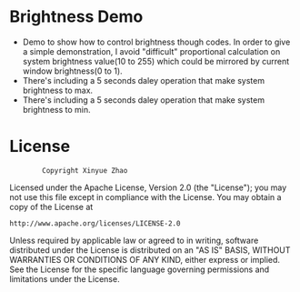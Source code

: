 Brightness Demo
======

 * Demo to show how to control brightness though codes. In order to give a simple demonstration,  I avoid "difficult" proportional calculation on system brightness value(10 to 255) which could be mirrored by current window brightness(0 to 1).  
 * There's including a 5 seconds daley operation that make system brightness to max.
 * There's including a 5 seconds daley operation that make system brightness to min.

License
======
			Copyright Xinyue Zhao

Licensed under the Apache License, Version 2.0 (the "License");
you may not use this file except in compliance with the License.
You may obtain a copy of the License at

    http://www.apache.org/licenses/LICENSE-2.0

Unless required by applicable law or agreed to in writing, software
distributed under the License is distributed on an "AS IS" BASIS,
WITHOUT WARRANTIES OR CONDITIONS OF ANY KIND, either express or implied.
See the License for the specific language governing permissions and
limitations under the License.


 





